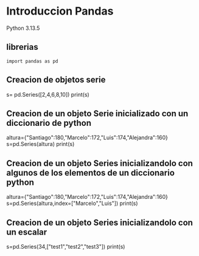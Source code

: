 # Introduccion Pandas
Python 3.13.5
## librerias
```
import pandas as pd
```
## Creacion de objetos serie
s= pd.Series([2,4,6,8,10])
print(s)

## Creacion de un objeto Serie inicializado con un diccionario de python
altura={"Santiago":180,"Marcelo":172,"Luis":174,"Alejandra":160}
s=pd.Series(altura)
print(s)

## Creacion de un objeto Series inicializandolo con algunos de los elementos de un diccionario python
altura={"Santiago":180,"Marcelo":172,"Luis":174,"Alejandra":160}
s=pd.Series(altura,index=["Marcelo","Luis"])
print(s)

## Creacion de un objeto Series inicializandolo con un escalar
s=pd.Series(34,["test1","test2","test3"])
print(s)
